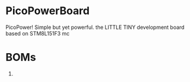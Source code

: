 # PicoPowerBoard
PicoPower! Simple but yet powerful. the LITTLE TINY development board based on STM8L151F3 mc

# BOMs
1. 
